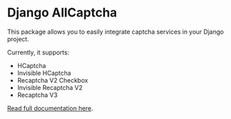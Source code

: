 # Django AllCaptcha

This package allows you to easily integrate captcha services in your Django project.

Currently, it supports:

- HCaptcha 
- Invisible HCaptcha 
- Recaptcha V2 Checkbox 
- Invisible Recaptcha V2 
- Recaptcha V3

[Read full documentation here](https://django-allcaptcha.readthedocs.io/en/latest/).
